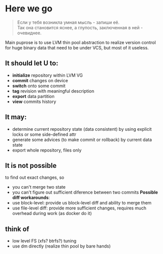 # Here we go

> Если у тебя возникла умная мысль - запиши её.  
> Так она становится яснее, а глупость, заключенная в ней - очевиднее.  

Main puprose is to use LVM thin pool abstraction to realize version control for huge binary data that need to be under VCS, but most of it useless.  
## It should let U to:
- **initialize** repository within LVM VG  
- **commit** changes on device  
- **switch** onto some commit  
- **tag** revision with meaningful description  
- **export** data partition  
- **view** commits history  

## It may:
- determine current repository state (data consistent) by using explicit locks or some side-defined attr
- generate some advices (to make commit or rollback) by current data state
- export whole repository, files only

## It is not possible
to find out exact changes, so
- you can't merge two state
- you can't figure out sufficient diference between two commits
**Possible diff workarounds**:  
- use block-level: provide us block-level diff and ability to merge them  
- use file-level diff: provide more sufficient changes, requires much overhead during work (as docker do it)  

## think of
- low level FS (xfs? btrfs?) tuning  
- use dm directly (realize thin pool by bare hands)  
